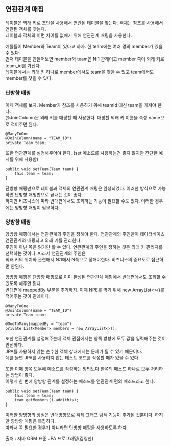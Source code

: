 ## 연관관계 매핑

테이블은 외래 키로 조인을 사용해서 연관된 테이블을 찾는다. 객체는 참조를 사용해서 연관된 객체를 찾는다.   
테이블과 객체의 이런 차이를 없애기 위해 연관관계 매핑을 사용한다.   

예를들어 Member와 Team이 있다고 하자. 한 team에는 여러 명의 member가 있을 수 있다.   
먼저 테이블을 만들어보면 member와 team은 N:1 관계이고 member 쪽이 외래 키로 team_id를 가진다.    
테이블에서는 외래 키 하나로 member에서도 team을 찾을 수 있고 team에서도 member를 찾을 수 있다.  
  
### 단방향 매핑 

이제 객체를 보자. Member가 참조를 사용하기 위해 teamId 대신 team을 가져야 한다.   
@JoinColumn은 외래 키를 매핑할 때 사용한다. 매핑할 외래 키 이름을 속성 name으로 적어주면 된다.  
```
@ManyToOne
@JoinColumn(name = "TEAM_ID")
private Team team;
```
또한 연관관계를 설정해주어야 한다. (set 메소드를 사용하는건 좋지 않지만 간단한 예시를 위해 사용함)

```
public void setTeam(Team team) {
    this.team = team;
}
```
단방향 매핑만으로 테이블과 객체의 연관관계 매핑은 완성되었다. 이러한 방식으로 가능하면 단방향 매핑만으로 끝내는 것이 좋다.  
하지만 비즈니스에 따라 반대편에서도 조회하는 기능이 필요할 수도 있다. 이러한 경우에는 양방향 매핑이 필요하다.  
 
### 양방향 매핑 

양방향 매핑에서는 연관관계의 주인을 정해야 한다. 연관관계의 주인만이 데이터베이스 연관관계와 매핑되고 외래 키를 관리한다.  
주인이 아닌 쪽은 읽기만 할 수 있다. 연관관계의 주인을 정하는 것은 외래 키 관리자를 선택하는 것이다. 따라서 연관관계의 주인은  
외래 키의 위치와 관련해서 N:1에서 N쪽으로 정해야한다. 비즈니스의 중요도로 접근하면 안된다.  

양방향 매핑은 단방향 매핑으로 이미 완성된 연관관계 매핑에서 반대편에서도 조회할 수 있도록 해주면 된다.   
반대편에 mappedBy 부분을 추가하자. 이때 NPE를 막기 위해 new ArrayList<>()를 적어주는 것이 관례이다.
```
@ManyToOne
@JoinColumn(name = "TEAM_ID")
private Team team;
```
```
@OneToMany(mappedBy = "team")
private List<Member> members = new ArrayList<>(); 
```

또한 연관관계를 설정해주는데 객체 관점에서는 양쪽 방향에 모두 값을 입력해주는 것이 안전하다.  
JPA를 사용하지 않는 순수한 객체 상태에서는 문제가 될 수 있기 때문이다.   
예를 들면 JPA를 사용하지 않는 테스트 코드를 작성할 때가 있을 수 있다. 

또한 이때 양쪽 모두에 메소드를 작성하는 방법보다 한쪽의 메소드 하나로 모두 처리하는 방법이 좋다.  
이렇게 한 번에 양방향 관계를 설정하는 메소드를 연관관계 편의 메소드라고 한다.  

```
public void setTeam(Team team) {
    this.team = team;
    team.getMembers().add(this);
}
```

이러한 양방향의 장점은 반대방향으로 객체 그래프 탐색 기능이 추가된 것뿐이다. 하지만 양방향 매핑은 복잡하다.  
따라서 꼭 필요한 경우가 아니라면 단방향 매핑을 사용하도록 하자.

출처 : 자바 ORM 표준 JPA 프로그래밍(김영한)
